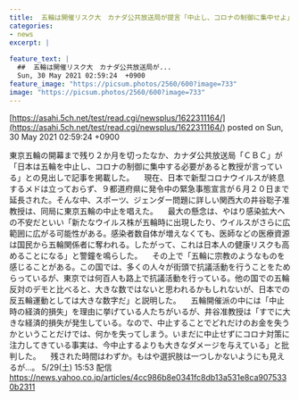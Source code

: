 ```yaml
---
title:  五輪は開催リスク大　カナダ公共放送局が提言「中止し、コロナの制御に集中せよ」  
categories:
- news
excerpt: |
  
feature_text: |
  ##  五輪は開催リスク大　カナダ公共放送局が...
  Sun, 30 May 2021 02:59:24  +0900
feature_image: "https://picsum.photos/2560/600?image=733"
image: "https://picsum.photos/2560/600?image=733"
---
```


[https://asahi.5ch.net/test/read.cgi/newsplus/1622311164/](https://asahi.5ch.net/test/read.cgi/newsplus/1622311164/)
posted on Sun, 30 May 2021 02:59:24  +0900

<!--more-->

東京五輪の開幕まで残り２か月を切ったなか、カナダ公共放送局「ＣＢＣ」が「日本は五輪を中止し、コロナの制御に集中する必要があると教授が言っている」との見出しで記事を掲載した。 　現在、日本で新型コロナウイルスが終息するメドは立っておらず、９都道府県に発令中の緊急事態宣言が６月２０日まで延長された。そんな中、スポーツ、ジェンダー問題に詳しい関西大の井谷聡子准教授は、同局に東京五輪の中止を唱えた。 　最大の懸念は、やはり感染拡大への不安だといい「新たなウイルス株が五輪時に出現したり、ウイルスがさらに広範囲に広がる可能性がある。感染者数自体が増えなくても、医師などの医療資源は国民から五輪関係者に奪われる。したがって、これは日本人の健康リスクも高めることになる」と警鐘を鳴らした。 　その上で「五輪に宗教のようなものを感じることがある。この国では、多くの人々が街頭で抗議活動を行うことをためらっているが、東京では何百人も路上で抗議活動を行っている。他の国での五輪反対のデモと比べると、大きな数ではないと思われるかもしれないが、日本での反五輪運動としては大きな数字だ」と説明した。 　五輪開催派の中には「中止時の経済的損失」を理由に挙げている人たちがいるが、井谷准教授は「すでに大きな経済的損失が発生している。なので、中止することでどれだけのお金を失うかということだけでは、何かを失ってしまう。いまだに中止せずにコロナ対策に注力してきている事実は、今中止するよりも大きなダメージを与えている」と批判した。 　残された時間はわずか。もはや選択肢は一つしかないようにも見えるが…。 5/29(土) 15:53 配信 https://news.yahoo.co.jp/articles/4cc986b8e0341fc8db13a531e8ca9075330b2311
